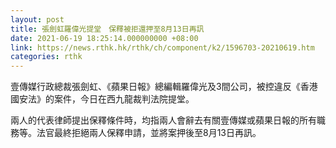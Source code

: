 ```yaml
---
layout: post
title: 張劍虹羅偉光提堂　保釋被拒還押至8月13日再訊　
date: 2021-06-19 18:25:14.000000000 +08:00
link: https://news.rthk.hk/rthk/ch/component/k2/1596703-20210619.htm
categories: rthk
---
```


壹傳媒行政總裁張劍虹、《蘋果日報》總編輯羅偉光及3間公司，被控違反《香港國安法》的案件，今日在西九龍裁判法院提堂。

兩人的代表律師提出保釋條件時，均指兩人會辭去有關壹傳媒或蘋果日報的所有職務等。法官最終拒絕兩人保釋申請，並將案押後至8月13日再訊。
